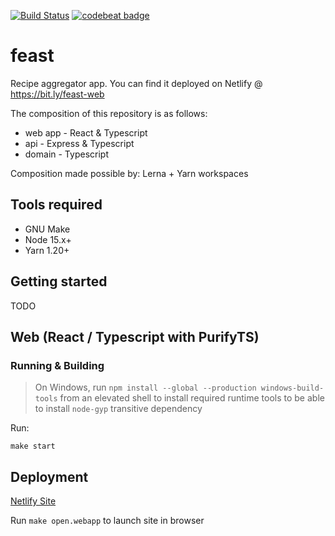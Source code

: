 [![Build Status](https://travis-ci.org/ddubson-feast-app/feast.svg?branch=master)](https://travis-ci.org/ddubson-feast-app/feast)
[![codebeat badge](https://codebeat.co/badges/b17a78c2-c882-4976-b308-7cd50e10a1f4)](https://codebeat.co/projects/github-com-ddubson-feast-app-feast-master)

# feast

Recipe aggregator app. You can find it deployed on Netlify @ https://bit.ly/feast-web

The composition of this repository is as follows:

- web app - React & Typescript
- api - Express & Typescript
- domain - Typescript

Composition made possible by: Lerna + Yarn workspaces

## Tools required

- GNU Make
- Node 15.x+
- Yarn 1.20+

## Getting started

TODO

## Web (React / Typescript with PurifyTS)

### Running & Building

> On Windows, run `npm install --global --production windows-build-tools` from an elevated shell to install required 
> runtime tools to be able to install `node-gyp` transitive dependency

Run:

```
make start
```

## Deployment

[Netlify Site](https://app.netlify.com/sites/feast-web/overview)

Run `make open.webapp` to launch site in browser
